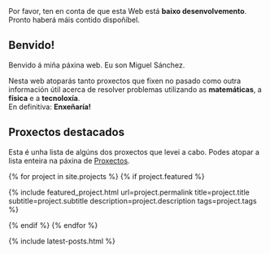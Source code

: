 <div class="notification is-warning is-light">
  Por favor, ten en conta de que esta Web está <strong>baixo desenvolvemento</strong>. Pronto haberá máis contido dispoñíbel.
</div>

## Benvido!

Benvido á miña páxina web. Eu son Miguel Sánchez.

Nesta web atoparás tanto proxectos que fixen no pasado como outra información útil acerca de resolver problemas utilizando as **matemáticas**, a **física** e a **tecnoloxía**.  
En definitiva: **Enxeñaría!**

## Proxectos destacados

Esta é unha lista de algúns dos proxectos que levei a cabo. Podes atopar a lista enteira na páxina de [Proxectos](/projects/).

{% for project in site.projects %}
{% if project.featured %}

{% include featured_project.html url=project.permalink title=project.title subtitle=project.subtitle description=project.description tags=project.tags %}

{% endif %}
{% endfor %}

{% include latest-posts.html %}